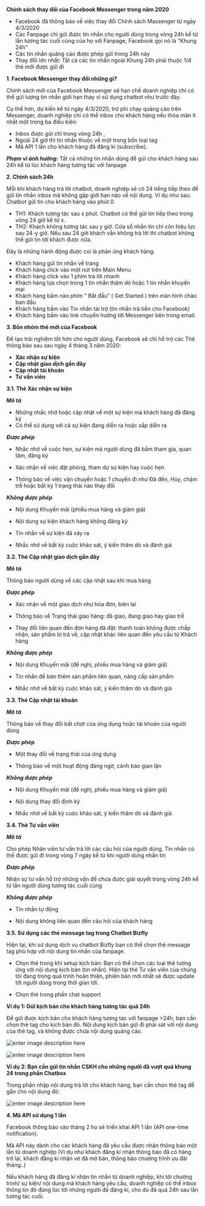 **Chính sách thay đổi của Facebook Messenger trong năm 2020**

- Facebook đã thông báo về việc thay đổi Chính sách Massenger  từ ngày 4/3/2020
- Các Fanpage chỉ gửi được tin nhắn cho người dùng trong vòng 24h kể từ lần tương tác cuối cùng của họ với Fanpage, Facebook  gọi nó là "Khung 24h"
- Các tin nhắn quảng cáo được phép gửi trong 24h này
- Thay đổi  lớn  nhất:  Tất  cả  các  tin  nhắn  ngoài  Khung  24h phải thuộc 1/4 thẻ mới được gửi đi

**1. Facebook Messenger thay đổi những gì?**

Chính sách mới của Facebook Messenger sẽ hạn chế doanh nghiệp chỉ có thể gửi lượng tin nhắn giới hạn thay vì sử dụng chatbot như trước đây. 

Cụ thể hơn, dự kiến kể từ ngày 4/3/2020, trừ phi chạy quảng cáo trên Messenger, doanh nghiệp chỉ có thể inbox cho khách hàng nếu thỏa mãn ít nhất một trong ba điều kiện: 
- Inbox được gửi chỉ trong vòng 24h , 
- Ngoài 24 giờ thì tin nhắn thuộc về một trong bốn loại tag
- Mã API 1 lần cho khách hàng đã đăng kí (subscribe).

***Phạm vi ảnh hưởng:*** 
Tất cả những tin nhắn dùng để gửi cho khách hàng sau 24h kể từ lúc khách hàng  tương tác với fanpage

**2. Chính sách 24h**

Mỗi khi khách hàng trả lời chatbot, doanh nghiệp sẽ có 24 tiếng tiếp theo để gửi tin nhắn inbox mà không gặp giới hạn nào về nội dung. Ví dụ như sau:  
Chatbot gửi tin cho khách hàng vào phút 0.

-   TH1: Khách tương tác sau x phút. Chatbot có thể gửi tin tiếp theo trong vòng 24 giờ kể từ x.
-   TH2: Khách không tương tác sau y giờ. Cửa sổ nhắn tin chỉ còn hiệu lực sau 24-y giờ. Nếu sau 24 giờ khách vẫn không trả lời thì chatbot không thể gửi tin tới khách được nữa.

Đây là những hành động được coi là phản ứng khách hàng:

-   Khách hàng gửi tin nhắn về trang
-   Khách hàng click vào một nút trên Main Menu
-   Khách hàng click vào 1 phím trả lời nhanh
-   Khách hàng lựa chọn trong 1 tin nhắn thăm dò hoặc 1 tin nhắn khuyến mại
-   Khách hàng bấm nào phím ” Bắt đầu” ( Get Started ) trên màn hình chào ban đầu
-   Khách hàng bấm vào Tin nhắn tài trợ (tin nhắn trả tiền cho Facebook)
-   Khách hàng bấm vào link chuyển hướng tới Messenger bên trong email.

**3. Bốn nhóm thẻ mới của Facebook**

Để tạo trải nghiệm tốt hơn cho người dùng, Facebook sẽ chỉ hỗ trợ các Thẻ thông báo sau sau ngày 4 tháng 3 năm 2020:

- **Xác nhận sự kiện**
- **Cập nhật giao dịch gần đây**
- **Cập nhật tài khoản**
- **Tư vấn viên**

**3.1. Thẻ  Xác nhận sự kiện**

***Mô tả***
- Những nhắc nhở hoặc  cập nhật về một sự kiện mà khách hàng đã đăng ký
- Có thể sử dụng với cả sự kiện đang diễn ra hoặc sắp diễn ra

***Được phép***

- Nhắc nhở về cuộc hẹn, sự kiện mà người dùng đã bấm tham gia, quan tâm, đăng ký

- Xác nhận về việc đặt phòng, tham dự sự kiện hay cuộc hẹn

- Thông báo về việc vận chuyển hoặc 1 chuyến đi như Đã đến, Hủy, chậm trễ hoặc bất kỳ 1 trạng thái nào thay đổi

***Không được phép***

- Nội dung Khuyến mãi (phiếu mua hàng và giảm giá)

- Nội dung sự kiện khách hàng không đăng ký

- Tin nhắn về sự kiện đã xảy ra

- Nhắc nhở về bất kỳ cuộc khảo  sát, ý kiến thăm dò và đánh giá

**3.2. Thẻ Cập nhật giao dịch gần đây**

***Mô tả***

 Thông báo người dùng về các cập nhật sau khi mua hàng
 
***Được phép***


- Xác nhận về một giao dịch như hóa đơn, biên lai

- Thông báo về Trạng thái giao hàng: đã giao, đang giao hay giao trễ

- Thay đổi liên quan đến đơn hàng đã đặt: thanh toán không được chấp nhận, sản phẩm bị trả về, cập nhật khác liên quan đến yêu cầu từ Khách hàng

***Không được phép***

- Nội dung Khuyến mãi (đề nghị, phiếu mua hàng và giảm giá)

-  Tin nhắn để bán  thêm sản phẩm liên quan, nâng cấp sản phẩm

- Nhắc nhở về bất kỳ cuộc khảo sát, ý kiến thăm dò và đánh giá

**3.3. Thẻ Cập nhật tài khoản**

***Mô tả***

Thông báo về thay đổi bất chợt của ứng dụng hoặc tài khoản của người dùng

***Được phép***

- Một thay đổi về trạng thái của ứng dụng

- Thông báo về một hoạt động đáng ngờ, cảnh báo gian lận

***Không được phép***

- Nội dung Khuyến mãi (đề nghị, phiếu mua hàng và giảm giá)

- Nội dung thay đổi định kỳ

- Nhắc nhở về bất kỳ cuộc khảo sát, ý kiến thăm dò và đánh giá

**3.4. Thẻ Tư vấn viên**

***Mô tả***

Cho phép Nhân viên tư vấn trả lời các câu hỏi của người dùng. Tin nhắn có thể được gửi đi trong vòng 7 ngày kể từ khi người dùng nhắn tin

***Được phép***

Nhân sự tư vấn hỗ trợ những vấn đề chưa được giải quyết trong vòng 24h kể từ lần người dùng tương tác cuối cùng

***Không được phép***

- Tin nhắn tự động

- Nội dung không liên quan đến câu hỏi của khách hàng

**3.5. Sử dụng các thẻ message tag trong Chatbot Bizfly**

Hiện tại, khi sử dụng dịch vụ chatbot Bizfly bạn có thể chọn thẻ message tag phù hợp với nội dung tin nhắn của fanpage.

- Chọn thẻ trong khi setup kịch bản: Bạn có thể chọn các loại thẻ tương ứng với nội dung kịch bản (tin nhắn). Hiện tại thẻ Tư vấn viên của chúng tôi đang trong quá trình hoàn thiện, phiên bản mới nhất sẽ được update tới người dùng trong thời gian tới.

- Chọn thẻ trong phần chat support


**Ví dụ 1: Gửi kịch bản cho khách hàng tương tác quá 24h** 

Để gửi được kịch bản cho khách hàng tương tác với fanpage >24h, bạn cần chọn thẻ tag cho kịch bản đó. Nội dung kịch bản gửi đi phải sát với nội dung của thẻ tag, và không được chứa nội dung quảng cáo.

![enter image description here](https://static8.muarecdn.com/original/muare/images/2021/06/25/5996449_tg2.png)

![enter image description here](https://static8.muarecdn.com/original/muare/images/2021/06/25/5996450_tg1.png)  

**Ví dụ 2: Bạn cần gửi tin nhắn CSKH cho những người đã vượt quá khung 24 trong phần Chatbox**

Trong phần nhập nội dung trả lời cho khách hàng, bạn cần chọn thẻ tag để gắn cho nội dung đó:

![enter image description here](https://static8.muarecdn.com/original/muare/images/2021/06/25/5996501_tg3.png)


**4. Mã API sử dụng 1 lần**

Facebook thông báo vào tháng 2 họ sẽ triển khai API 1 lần (API one-time notification).  

Mã API này dành cho các khách hàng đã yêu cầu được nhận thông báo một lần từ doanh nghiệp (Ví dụ như khách đăng kí nhận thông báo đã có hàng trở lại, khách đăng kí nhận vé đã mở bán, thông báo chương trình ưu đãi tháng..)

Nếu khách hàng đã đăng kí nhận tin nhắn từ doanh nghiệp, khi tới chương trình/ sự kiện/ nội dung mà khách hàng yêu cầu, doanh nghiệp có thể inbox thông tin đó đúng lúc tới những người đã đăng kí, cho dù đã quá 24h sau lần tương tác cuối.